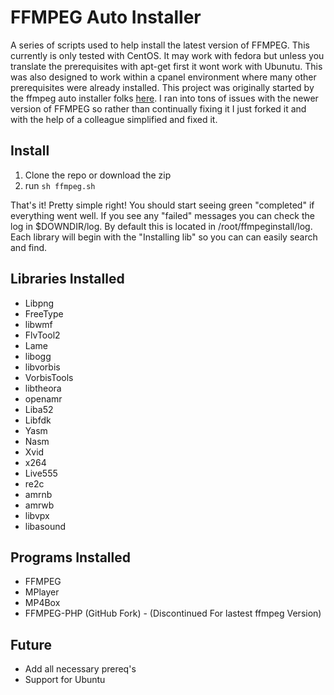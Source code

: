 FFMPEG Auto Installer
===
A series of scripts used to help install the latest version of FFMPEG. This currently is only tested with CentOS. It may work with fedora but unless you translate the prerequisites with apt-get first it wont work with Ubunutu. This was also designed to work within a cpanel environment where many other prerequisites were already installed. This project was originally started by the ffmpeg auto installer folks [here][1]. I ran into tons of issues with the newer version of FFMPEG so rather than continually fixing it I just forked it and with the help of a colleague simplified and fixed it.  

Install
---
1. Clone the repo or download the zip
2. run ```sh ffmpeg.sh```

That's it! Pretty simple right! You should start seeing green "completed" if everything went well. If you see any "failed" messages you can check the log in $DOWNDIR/log. By default this is located in /root/ffmpeginstall/log. Each library will begin with the "Installing lib" so you can can easily search and find. 

Libraries Installed
---
- Libpng
- FreeType
- libwmf
- FlvTool2
- Lame
- libogg
- libvorbis
- VorbisTools
- libtheora
- openamr
- Liba52
- Libfdk
- Yasm
- Nasm
- Xvid
- x264
- Live555
- re2c
- amrnb
- amrwb
- libvpx
- libasound

Programs Installed
---
- FFMPEG
- MPlayer
- MP4Box
- FFMPEG-PHP (GitHub Fork) - (Discontinued For lastest ffmpeg Version)

Future
---
- Add all necessary prereq's
- Support for Ubuntu

[1]: http://www.ffmpeginstaller.com/
